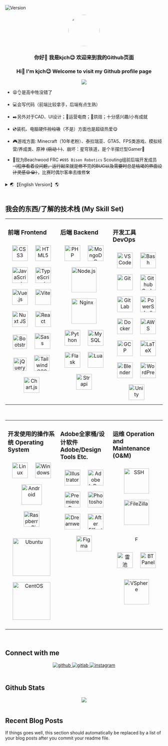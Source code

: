 <!--
**1834423612/1834423612** is a ✨ _special_ ✨ repository because its `README.md` (this file) appears on your GitHub profile.

Here are some ideas to get you started:

- 🔭 I’m currently working on ...
- 🌱 I’m currently learning ...
- 👯 I’m looking to collaborate on ...
- 🤔 I’m looking for help with ...
- 💬 Ask me about ...
- 📫 How to reach me: ...
- 😄 Pronouns: ...
- ⚡ Fun fact: ...
-->
<div>
  <div align="left">

![Version](https://placehold.co/100x40/orange/white?text=V+24.627.1&font=oswald)
  </div>
</div>

<!-- Avatar 头像内容 -->
<div align="center">
<img style="border-radius: 50%;" src="https://gravatar.com/avatar/361a331e88af15ea5f7f81cdd60a6633e7bc4a69db43b236caae96cdcb1ddd03?s=1024" align="center" height="" width="100" />
</div>  


<!-- Welcome 欢迎部分 -->
### <div align="center">你好👋 我是kjch😉 欢迎来到我的Github页面</div>  
### <div align="center">Hi👋 I'm kjch😉 Welcome to visit my Github profile page</div>  
  

<!-- Moe Counter 访问计数器 -->
<div align="center">
<img src="https://count.kjchmc.cn/get/@kjch-github-profile?theme=minecraft" align="center" height="" width="" />
</div>  
  

<!-- Intro 个人介绍 -->
- 😫👌是高中牲没错了

- 💻会写代码（前端比较拿手，后端有点生熟）

- ✒️另外对于CAD、UI设计；🛒运营电商；🍞烘焙；十分感兴趣/小有成就

- 💿装机、电脑硬件~~捡垃圾~~（不是）方面也是超级热爱😋

- 🎮游戏方面: Minecraft（10年老粉）、泰拉瑞亚、GTA5、FPS类游戏、模拟经营/养成类、原神 ~~(启动！)~~、崩坏：星穹铁道，是个半摆烂型Gamer🤣

- 🤖现为Beachwood FRC `#695 Bison Robotics` Scouting组前后端开发成员 ~~（程序看着没问题，运行起来就是修不完的BUG以及需要时总是枯竭的界面设计灵感😫😭）~~，比赛时偶尔客串去维修🛠️


<details>
<summary>🌏【English Version】🌎</summary>  

----
<!-- Intro 个人介绍英文版 English Version -->
- 😫👌 I'm a High school student

- 💻 Know some programming stuffs(Front-end is okay, back-end still needs to learn & practice)

- ✒️ Also were interested/get some achievement in CAD, UI design; 🛒Running E-Commerce; 🍞Baking...

- 💿 Super passionate about PC/Server installed, and computer hardware stuff ~~bought lots of second-hand hardware~~(just sometimes, haha) too😋!

- 🎮 Gaming: Minecraft (10-year-old fan), Terraria, GTA5, FPS-type games, Sims/Farming, Genshin Impact(YES!), Honkai: Star Rail, lots of games to play(didn't have enough time!!)🤣

- 🤖 Currently a front-end and back-end development member of the Beachwood FRC `#695 Bison Robotics` Scouting sub-team ~~(Sometimes the programs look fine, but when they are running, bugs come out and that can't be fixed, and my inspiration for interface design that always runs out when I need it😫😭)~~, sometimes during the competition might go to help to repair/install robot🛠️

----
</details>

<br/>  


## 我会的东西/了解的技术栈 (My Skill Set) 
<table><tr><td valign="top" width="33%">

### 前端 Frontend  
<div align="center">  
<a href="https://www.w3schools.com/css/" target="_blank"><img style="margin: 10px" src="https://profilinator.rishav.dev/skills-assets/css3-original-wordmark.svg" alt="CSS3" height="50" /></a>  
<a href="https://en.wikipedia.org/wiki/HTML5" target="_blank"><img style="margin: 10px" src="https://profilinator.rishav.dev/skills-assets/html5-original-wordmark.svg" alt="HTML5" height="50" /></a>  
<a href="https://www.javascript.com/" target="_blank"><img style="margin: 10px" src="https://profilinator.rishav.dev/skills-assets/javascript-original.svg" alt="JavaScript" height="50" /></a>  
<a href="https://www.typescriptlang.org/" target="_blank"><img style="margin: 10px" src="https://profilinator.rishav.dev/skills-assets/typescript-original.svg" alt="TypeScript" height="50" /></a>  
<a href="https://vuejs.org/" target="_blank"><img style="margin: 10px" src="https://profilinator.rishav.dev/skills-assets/vuejs-original-wordmark.svg" alt="Vue.js" height="50" /></a>  
<a href="https://vitejs.dev/" target="_blank"><img style="margin:10px" src="https://cdn.jsdelivr.net/gh/devicons/devicon@latest/icons/vitejs/vitejs-original.svg" alt="Vite" height="50" /></a> 
<a href="https://nuxtjs.org/" target="_blank"><img style="margin: 10px" src="https://profilinator.rishav.dev/skills-assets/nuxt.png" alt="Nuxt JS" height="50" /></a>  
<a href="https://reactjs.org/" target="_blank"><img style="margin: 10px" src="https://profilinator.rishav.dev/skills-assets/react-original-wordmark.svg" alt="React" height="50" /></a>  
<a href="https://getbootstrap.com/docs/3.4/javascript/" target="_blank"><img style="margin: 10px" src="https://profilinator.rishav.dev/skills-assets/bootstrap-plain.svg" alt="Bootstrap" height="45" /></a>  
<a href="https://sass-lang.com/" target="_blank"><img style="margin: 10px" src="https://profilinator.rishav.dev/skills-assets/sass-original.svg" alt="Sass" height="50" /></a>  
<a href="https://jquery.com/" target="_blank"><img style="margin: 10px" src="https://profilinator.rishav.dev/skills-assets/jquery.png" alt="jQuery" height="42" /></a>  
<a href="https://www.tailwindcss.com/" target="_blank"><img style="margin: 10px" src="https://profilinator.rishav.dev/skills-assets/tailwindcss.svg" alt="Tailwind CSS" height="50" /></a>  
<a href="https://www.chartjs.org/" target="_blank"><img style="margin: 10px" src="https://profilinator.rishav.dev/skills-assets/logo-title.svg" alt="Chart.js" height="50" /></a>  
</div>

</td><td valign="top" width="33%">



### 后端 Backend  
<div align="center">  
<a href="https://www.php.net/" target="_blank"><img style="margin: 10px" src="https://profilinator.rishav.dev/skills-assets/php-original.svg" alt="PHP" height="50" /></a>  
<a href="https://www.mongodb.com/" target="_blank"><img style="margin: 10px" src="https://profilinator.rishav.dev/skills-assets/mongodb-original-wordmark.svg" alt="MongoDB" height="50" /></a>  
<a href="https://nodejs.org/" target="_blank"><img style="margin: 10px" src="https://profilinator.rishav.dev/skills-assets/nodejs-original-wordmark.svg" alt="Node.js" height="80" /></a>  
<a href="https://www.nginx.com/" target="_blank"><img style="margin: 10px" src="https://profilinator.rishav.dev/skills-assets/nginx-original.svg" alt="Nginx" height="80" /></a>  
<a href="https://www.python.org/" target="_blank"><img style="margin: 10px" src="https://profilinator.rishav.dev/skills-assets/python-original.svg" alt="Python" height="50" /></a>  
<a href="https://www.mysql.com/" target="_blank"><img style="margin: 10px" src="https://profilinator.rishav.dev/skills-assets/mysql-original-wordmark.svg" alt="MySQL" height="50" /></a>  
<a href="https://flask.palletsprojects.com/" target="_blank"><img style="margin: 10px" src="https://profilinator.rishav.dev/skills-assets/flask.png" alt="Flask" height="50" /></a>  
<a href="https://www.lua.org/" target="_blank"><img style="margin: 10px" src="https://cdn.jsdelivr.net/gh/devicons/devicon@latest/icons/lua/lua-original.svg" alt="Lua" height="50" /></a>  
<a href="https://www.strapi.io/" target="_blank"><img style="margin: 10px" src="https://profilinator.rishav.dev/skills-assets/strapi.svg" alt="Strapi" height="50" /></a>  
</div>

</td><td valign="top" width="33%">



### 开发工具 DevOps  
<div align="center">  
<a href="https://code.visualstudio.com/" target="_blank"><img style="margin:10px" src="https://cdn.jsdelivr.net/gh/devicons/devicon/icons/vscode/vscode-original.svg" alt="VSCode" height="50" /></a>  
<a href="https://www.gnu.org/software/bash/" target="_blank"><img style="margin: 10px" src="https://profilinator.rishav.dev/skills-assets/gnu_bash-icon.svg" alt="Bash" height="50" /></a>  
<a href="https://git-scm.com/" target="_blank"><img style="margin: 10px" src="https://profilinator.rishav.dev/skills-assets/git-scm-icon.svg" alt="Git" height="50" /></a>  
<a href="https://github.dev/" target="_blank"><img style="margin: 10px" src="https://cdn.jsdelivr.net/gh/devicons/devicon@latest/icons/githubcodespaces/githubcodespaces-original.svg" alt="Github Code Spaces" height="50" /></a>  
<a href="https://about.gitlab.com/" target="_blank"><img style="margin: 10px" src="https://profilinator.rishav.dev/skills-assets/gitlab.svg" alt="GitLab" height="50" /></a>  
<a href="https://docs.microsoft.com/en-us/powershell/" target="_blank"><img style="margin: 10px" src="https://profilinator.rishav.dev/skills-assets/powershell.png" alt="PowerShell" height="50" /></a>  
<a href="https://www.docker.com/" target="_blank"><img style="margin: 10px" src="https://profilinator.rishav.dev/skills-assets/docker-original-wordmark.svg" alt="Docker" height="50" /></a>  
<a href="https://aws.amazon.com/" target="_blank"><img style="margin: 10px" src="https://profilinator.rishav.dev/skills-assets/amazonwebservices-original-wordmark.svg" alt="AWS" height="50" /></a>  
<a href="https://cloud.google.com/" target="_blank"><img style="margin: 10px" src="https://profilinator.rishav.dev/skills-assets/google_cloud-icon.svg" alt="GCP" height="50" /></a>  
<a href="https://www.latex-project.org/" target="_blank"><img style="margin: 10px" src="https://profilinator.rishav.dev/skills-assets/latex.png" alt="LaTeX" height="50" /></a>  
<a href="https://www.blender.org/" target="_blank"><img style="margin: 10px" src="https://profilinator.rishav.dev/skills-assets/blender_community_badge_white.svg" alt="Blender" height="50" /></a>  
<a href="https://wordpress.com/" target="_blank"><img style="margin: 10px" src="https://profilinator.rishav.dev/skills-assets/wordpress.png" alt="WordPress" height="50" /></a>  
<a href="https://unity.com/" target="_blank"><img style="margin: 10px" src="https://profilinator.rishav.dev/skills-assets/unity.png" alt="Unity" height="50" /></a>  
</div>

</td></tr></table>  

<br/>  




<table><tr><td valign="top" width="33%">

### 开发使用的操作系统 Operating System  
<div align="center">  
<a href="https://www.linux.org/" target="_blank"><img style="margin: 10px" src="https://profilinator.rishav.dev/skills-assets/linux-original.svg" alt="Linux" height="50" /></a>  
<a href="https://www.microsoft.com/windows" target="_blank"><img style="margin:10px" src="https://cdn.jsdelivr.net/gh/devicons/devicon@latest/icons/windows11/windows11-original.svg" alt="Windows" height="50" /></a>  
<a href="https://www.android.com/" target="_blank"><img style="margin:10px" src="https://cdn.jsdelivr.net/gh/devicons/devicon@latest/icons/android/android-plain-wordmark.svg" alt="Android" height="65" /></a>  
<a href="https://www.raspberrypi.org/" target="_blank"><img style="margin: 10px" src="https://profilinator.rishav.dev/skills-assets/raspberrypi.png" alt="Raspberry Pi" height="50" /></a>  

<a href="https://www.ubuntu.com/" target="_blank"><img style="margin:10px" src="https://cdn.jsdelivr.net/gh/devicons/devicon@latest/icons/ubuntu/ubuntu-original-wordmark.svg" alt="Ubuntu" height="120" /></a>
<a href="https://www.centos.org/" target="_blank"><img style="margin:10px" src="https://cdn.jsdelivr.net/gh/devicons/devicon@latest/icons/centos/centos-original-wordmark.svg" alt="CentOS" height="120" /></a>
</div>

</td><td valign="top" width="33%">

### Adobe全家桶/设计软件 Adobe/Design Tools Etc.
<div align="center">  
<a href="https://www.adobe.com/in/products/illustrator.html" target="_blank"><img style="margin: 10px" src="https://profilinator.rishav.dev/skills-assets/adobe_illustrator-icon.svg" alt="Illustrator" height="50" /></a>  
<a href="https://www.adobe.com/in/products/indesign.html" target="_blank"><img style="margin: 10px" src="https://profilinator.rishav.dev/skills-assets/adobeindesign.svg" alt="Adobe InDesign" height="50" /></a>  
<a href="https://www.adobe.com/in/products/premiere.html" target="_blank"><img style="margin: 10px" src="https://profilinator.rishav.dev/skills-assets/adobepremierepro.png" alt="Premiere Pro" height="50" /></a>  
<a href="https://www.adobe.com/in/products/photoshop.html" target="_blank"><img style="margin: 10px" src="https://cdn.jsdelivr.net/gh/devicons/devicon@latest/icons/photoshop/photoshop-original.svg" alt="Photoshop" height="50" /></a>  
<a href="https://www.adobe.com/in/products/dreamweaver.html" target="_blank"><img style="margin: 10px" src="https://cdn.jsdelivr.net/gh/devicons/devicon@latest/icons/dreamweaver/dreamweaver-original.svg" alt="Dreamweaver " height="50" /></a>  
<a href="https://www.adobe.com/in/products/aftereffects.html" target="_blank"><img style="margin: 10px" src="https://profilinator.rishav.dev/skills-assets/aftereffects.png" alt="After Effects" height="50" /></a>  
<a href="https://www.figma.com/" target="_blank"><img style="margin: 10px" src="https://profilinator.rishav.dev/skills-assets/figma-icon.svg" alt="Figma" height="50" /></a>  
</div>

</td><td valign="top" width="33%">

### 运维 Operation and Maintenance (O&M)
<div align="center">  
<a href="https://www.openssh.com/" target="_blank"><img style="margin: 10px" src="https://cdn.jsdelivr.net/gh/devicons/devicon@latest/icons/ssh/ssh-original-wordmark.svg" alt="SSH" height="80" /></a>  
<a href="https://filezilla-project.org/" target="_blank"><img style="margin: 10px" src="https://cdn.jsdelivr.net/gh/devicons/devicon@latest/icons/filezilla/filezilla-original-wordmark.svg" alt="FileZilla" height="80" /></a>  

<a href="https://www.fortinet.com/" target="_blank"><img style="margin: 10px" src="https://www.fortinet.com/content/dam/fortinet/images/general/fortinet-logo.svg" alt="Fortinet" height="15" /></a>  

<a href="https://waf-ce.chaitin.cn/" target="_blank"><img style="margin: 10px" src="https://waf-ce.chaitin.cn/images/safeline.svg" alt="雷池WAF" height="50" /></a>
<a href="https://bt.cn" target="_blank"><img style="margin: 10px" src="https://www.bt.cn/static/new/images/logo.svg" alt="BT Panel" height="50" /></a>  

<a href="https://www.vmware.com/products/vsphere.html" target="_blank"><img style="margin:10px" src="https://cdn.jsdelivr.net/gh/devicons/devicon@latest/icons/vsphere/vsphere-original-wordmark.svg" alt="VSphere" height="80"/></a>
</div>

</td></tr></table>  

<br/>  



## Connect with me  
<div align="center">
<a href="https://github.com/1834423612" target="_blank">
<img src=https://img.shields.io/badge/github-%2324292e.svg?&style=for-the-badge&logo=github&logoColor=white alt=github style="margin-bottom: 5px;" />
</a>
<a href="https://gitlab.com/kjch" target="_blank">
<img src=https://img.shields.io/badge/gitlab-330F63.svg?&style=for-the-badge&logo=gitlab&logoColor=white alt=gitlab style="margin-bottom: 5px;" />
</a>
<a href="https://instagram.com/kjch0720" target="_blank">
<img src=https://img.shields.io/badge/instagram-%23000000.svg?&style=for-the-badge&logo=instagram&logoColor=white alt=instagram style="margin-bottom: 5px;" />
</a>  
</div>  
  

<br/>  


## Github Stats  
<div align="center"><img src="https://github-readme-stats.vercel.app/api?username=1834423612&show_icons=true&count_private=true&hide_border=true" align="center" /></div>  

<br/>  


## Recent Blog Posts  
<!-- BLOG-POST-LIST:START -->  
If things goes well, this section should automatically be replaced by a list of your blog posts after you commit your readme file. 
<!-- BLOG-POST-LIST:END -->
<br />
